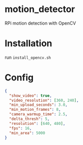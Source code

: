 # motion_detector
RPi motion detection with OpenCV

# Installation
run `install_opencv.sh`

# Config
```json
{
  "show_video": true,
  "video_resolution": [360, 240],
  "min_upload_seconds": 3.0,
  "min_motion_frames": 8,
  "camera_warmup_time": 2.5,
  "delta_thresh": 5,
  "resolution": [640, 480],
  "fps": 16,
  "min_area": 5000
}
```
